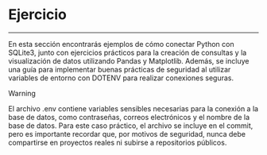 # Ejercicio

---

En esta sección encontrarás ejemplos de cómo conectar Python con SQLite3, junto con ejercicios prácticos para la creación de consultas y la visualización de datos utilizando Pandas y Matplotlib. Además, se incluye una guía para implementar buenas prácticas de seguridad al utilizar variables de entorno con DOTENV para realizar conexiones seguras.

> [!WARNING]  
> El archivo .env contiene variables sensibles necesarias para la conexión a la base de datos, como contraseñas, correos electrónicos y el nombre de la base de datos. Para este caso práctico, el archivo se incluye en el commit, pero es importante recordar que, por motivos de seguridad, nunca debe compartirse en proyectos reales ni subirse a repositorios públicos.
